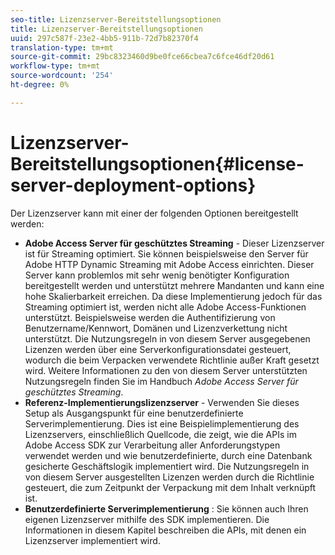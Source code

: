```yaml
---
seo-title: Lizenzserver-Bereitstellungsoptionen
title: Lizenzserver-Bereitstellungsoptionen
uuid: 297c587f-23e2-4bb5-911b-72d7b82370f4
translation-type: tm+mt
source-git-commit: 29bc8323460d9be0fce66cbea7c6fce46df20d61
workflow-type: tm+mt
source-wordcount: '254'
ht-degree: 0%

---
```



# Lizenzserver-Bereitstellungsoptionen{#license-server-deployment-options}

Der Lizenzserver kann mit einer der folgenden Optionen bereitgestellt werden:

* **Adobe Access Server für geschütztes Streaming**  - Dieser Lizenzserver ist für Streaming optimiert. Sie können beispielsweise den Server für Adobe HTTP Dynamic Streaming mit Adobe Access einrichten. Dieser Server kann problemlos mit sehr wenig benötigter Konfiguration bereitgestellt werden und unterstützt mehrere Mandanten und kann eine hohe Skalierbarkeit erreichen. Da diese Implementierung jedoch für das Streaming optimiert ist, werden nicht alle Adobe Access-Funktionen unterstützt. Beispielsweise werden die Authentifizierung von Benutzername/Kennwort, Domänen und Lizenzverkettung nicht unterstützt. Die Nutzungsregeln in von diesem Server ausgegebenen Lizenzen werden über eine Serverkonfigurationsdatei gesteuert, wodurch die beim Verpacken verwendete Richtlinie außer Kraft gesetzt wird. Weitere Informationen zu den von diesem Server unterstützten Nutzungsregeln finden Sie im Handbuch *Adobe Access Server für geschütztes Streaming*.
* **Referenz-Implementierungslizenzserver**  - Verwenden Sie dieses Setup als Ausgangspunkt für eine benutzerdefinierte Serverimplementierung. Dies ist eine Beispielimplementierung des Lizenzservers, einschließlich Quellcode, die zeigt, wie die APIs im Adobe Access SDK zur Verarbeitung aller Anforderungstypen verwendet werden und wie benutzerdefinierte, durch eine Datenbank gesicherte Geschäftslogik implementiert wird. Die Nutzungsregeln in von diesem Server ausgestellten Lizenzen werden durch die Richtlinie gesteuert, die zum Zeitpunkt der Verpackung mit dem Inhalt verknüpft ist.
* **Benutzerdefinierte Serverimplementierung** : Sie können auch Ihren eigenen Lizenzserver mithilfe des SDK implementieren. Die Informationen in diesem Kapitel beschreiben die APIs, mit denen ein Lizenzserver implementiert wird.

